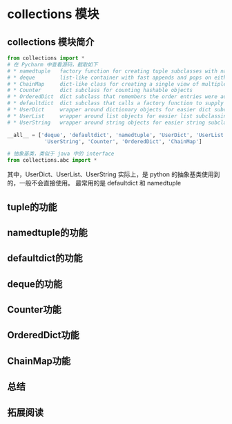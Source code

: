 # collections 模块

## collections 模块简介

```python
from collections import * 
# 在 Pycharm 中查看源码，截取如下
# * namedtuple   factory function for creating tuple subclasses with named fields
# * deque        list-like container with fast appends and pops on either end
# * ChainMap     dict-like class for creating a single view of multiple mappings
# * Counter      dict subclass for counting hashable objects
# * OrderedDict  dict subclass that remembers the order entries were added
# * defaultdict  dict subclass that calls a factory function to supply missing values
# * UserDict     wrapper around dictionary objects for easier dict subclassing
# * UserList     wrapper around list objects for easier list subclassing
# * UserString   wrapper around string objects for easier string subclassing

__all__ = ['deque', 'defaultdict', 'namedtuple', 'UserDict', 'UserList',
            'UserString', 'Counter', 'OrderedDict', 'ChainMap']

# 抽象基类，类似于 java 中的 interface
from collections.abc import * 
```

其中，UserDict、UserList、UserString 实际上，是 python 的抽象基类使用到的，一般不会直接使用。
最常用的是 defaultdict 和 namedtuple

## tuple的功能
## namedtuple的功能
## defaultdict的功能
## deque的功能
## Counter功能
## OrderedDict功能
## ChainMap功能
## 总结
## 拓展阅读

